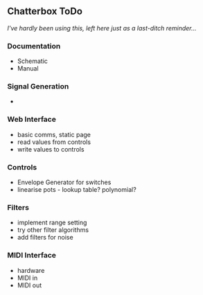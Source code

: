 ## Chatterbox ToDo

*I've hardly been using this, left here just as a last-ditch reminder...*

### Documentation
* Schematic
* Manual

### Signal Generation
* 

### Web Interface
* basic comms, static page
* read values from controls
* write values to controls

### Controls
* Envelope Generator for switches
* linearise pots - lookup table? polynomial?

### Filters
* implement range setting
* try other filter algorithms
* add filters for noise

### MIDI Interface
* hardware
* MIDI in
* MIDI out



